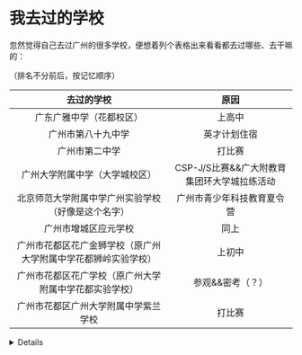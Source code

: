 # 我去过的学校

忽然觉得自己去过广州的很多学校，便想着列个表格出来看看都去过哪些、去干嘛的：

（排名不分前后，按记忆顺序）

|去过的学校|原因|
|:---:|:---:|
|广东广雅中学（花都校区）|上高中|
|广州市第八十九中学|英才计划住宿|
|广州市第二中学|打比赛|
|广州大学附属中学（大学城校区）|CSP-J/S比赛&&广大附教育集团环大学城拉练活动|
|北京师范大学附属中学广州实验学校（好像是这个名字）|广州市青少年科技教育夏令营|
|广州市增城区应元学校|同上|
|广州市花都区花广金狮学校（原广州大学附属中学花都狮岭实验学校）|上初中|
|广州市花都区花广学校（原广州大学附属中学花都实验学校）|参观&&密考（？）|
|广州市花都区广州大学附属中学紫兰学校|打比赛|

<summary> </summary>

<details>你不应看到这</details>




